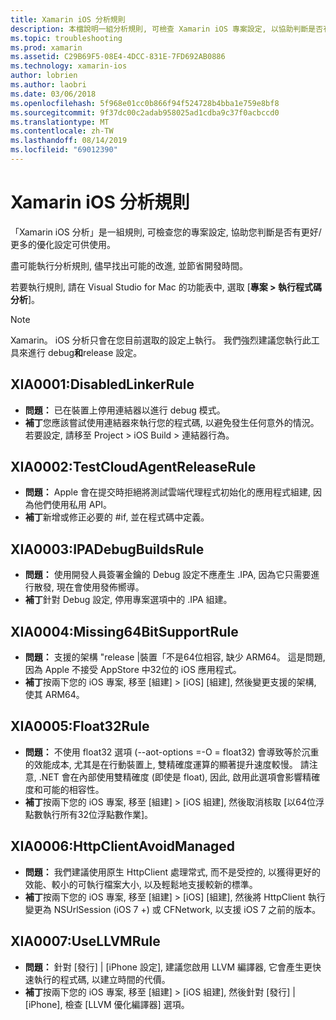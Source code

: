 ```yaml
---
title: Xamarin iOS 分析規則
description: 本檔說明一組分析規則, 可檢查 Xamarin iOS 專案設定, 以協助判斷是否有更多/更好的優化設定。
ms.topic: troubleshooting
ms.prod: xamarin
ms.assetid: C29B69F5-08E4-4DCC-831E-7FD692AB0886
ms.technology: xamarin-ios
author: lobrien
ms.author: laobri
ms.date: 03/06/2018
ms.openlocfilehash: 5f968e01cc0b866f94f524728b4bba1e759e8bf8
ms.sourcegitcommit: 9f37dc00c2adab958025ad1cdba9c37f0acbccd0
ms.translationtype: MT
ms.contentlocale: zh-TW
ms.lasthandoff: 08/14/2019
ms.locfileid: "69012390"
---
```

# <a name="xamarinios-analysis-rules"></a>Xamarin iOS 分析規則

「Xamarin iOS 分析」是一組規則, 可檢查您的專案設定, 協助您判斷是否有更好/更多的優化設定可供使用。

盡可能執行分析規則, 儘早找出可能的改進, 並節省開發時間。

若要執行規則, 請在 Visual Studio for Mac 的功能表中, 選取 [**專案 > 執行程式碼分析**]。

> [!NOTE]
> Xamarin。 iOS 分析只會在您目前選取的設定上執行。 我們強烈建議您執行此工具來進行 debug**和**release 設定。

<a name="XIA0001" />

## <a name="xia0001-disabledlinkerrule"></a>XIA0001:DisabledLinkerRule

- **問題：** 已在裝置上停用連結器以進行 debug 模式。
- **補丁**您應該嘗試使用連結器來執行您的程式碼, 以避免發生任何意外的情況。
若要設定, 請移至 Project > iOS Build > 連結器行為。

<a name="XIA0002" />

## <a name="xia0002-testcloudagentreleaserule"></a>XIA0002:TestCloudAgentReleaseRule

- **問題：** Apple 會在提交時拒絕將測試雲端代理程式初始化的應用程式組建, 因為他們使用私用 API。
- **補丁**新增或修正必要的 #if, 並在程式碼中定義。

<a name="XIA0003" />

## <a name="xia0003-ipadebugbuildsrule"></a>XIA0003:IPADebugBuildsRule

- **問題：** 使用開發人員簽署金鑰的 Debug 設定不應產生 .IPA, 因為它只需要進行散發, 現在會使用發佈嚮導。
- **補丁**針對 Debug 設定, 停用專案選項中的 .IPA 組建。

<a name="XIA0004" />

## <a name="xia0004-missing64bitsupportrule"></a>XIA0004:Missing64BitSupportRule

- **問題：** 支援的架構 "release |裝置「不是64位相容, 缺少 ARM64。 這是問題, 因為 Apple 不接受 AppStore 中32位的 iOS 應用程式。
- **補丁**按兩下您的 iOS 專案, 移至 [組建] > [iOS] [組建], 然後變更支援的架構, 使其 ARM64。

<a name="XIA0005" />

## <a name="xia0005-float32rule"></a>XIA0005:Float32Rule

- **問題：** 不使用 float32 選項 (--aot-options =-O = float32) 會導致等於沉重的效能成本, 尤其是在行動裝置上, 雙精確度運算的顯著提升速度較慢。 請注意, .NET 會在內部使用雙精確度 (即使是 float), 因此, 啟用此選項會影響精確度和可能的相容性。
- **補丁**按兩下您的 iOS 專案, 移至 [組建] > [iOS 組建], 然後取消核取 [以64位浮點數執行所有32位浮點數作業]。

<a name="XIA0006" />

## <a name="xia0006-httpclientavoidmanaged"></a>XIA0006:HttpClientAvoidManaged

- **問題：** 我們建議使用原生 HttpClient 處理常式, 而不是受控的, 以獲得更好的效能、較小的可執行檔案大小, 以及輕鬆地支援較新的標準。
- **補丁**按兩下您的 iOS 專案, 移至 [組建] > [iOS] [組建], 然後將 HttpClient 執行變更為 NSUrlSession (iOS 7 +) 或 CFNetwork, 以支援 iOS 7 之前的版本。

<a name="XIA0007" />

## <a name="xia0007-usellvmrule"></a>XIA0007:UseLLVMRule

- **問題：** 針對 [發行] | [iPhone 設定], 建議您啟用 LLVM 編譯器, 它會產生更快速執行的程式碼, 以建立時間的代價。
- **補丁**按兩下您的 iOS 專案, 移至 [組建] > [iOS 組建], 然後針對 [發行] | [iPhone], 檢查 [LLVM 優化編譯器] 選項。
